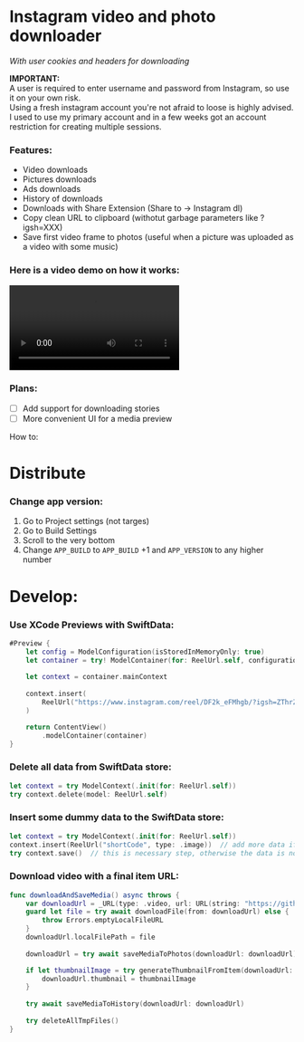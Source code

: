 # Instagram video and photo downloader
*With user cookies and headers for downloading*

**IMPORTANT:** <br>
A user is required to enter username and password from Instagram, so use it on your own risk. <br>
Using a fresh instagram account you're not afraid to loose is highly advised. <br>
I used to use my primary account and in a few weeks got an account restriction for creating multiple sessions.

### Features:
- Video downloads
- Pictures downloads
- Ads downloads
- History of downloads
- Downloads with Share Extension (Share to -> Instagram dl)
- Copy clean URL to clipboard (withotut garbage parameters like ?igsh=XXX)
- Save first video frame to photos (useful when a picture was uploaded as a video with some music)

### Here is a video demo on how it works:
<video src="https://github.com/user-attachments/assets/178eb1e9-f142-4d5a-b5ee-62d3fc1d56cc" width="300" controls></video>

### Plans:
- [ ] Add support for downloading stories
- [ ] More convenient UI for a media preview

How to:

# Distribute

### Change app version:

1. Go to Project settings (not targes)
2. Go to Build Settings
3. Scroll to the very bottom
4. Change `APP_BUILD` to `APP_BUILD` +1 and `APP_VERSION` to any higher number

# Develop:

### Use XCode Previews with SwiftData:

```swift
#Preview {
    let config = ModelConfiguration(isStoredInMemoryOnly: true)
    let container = try! ModelContainer(for: ReelUrl.self, configurations: config)
    
    let context = container.mainContext
    
    context.insert(
        ReelUrl("https://www.instagram.com/reel/DF2k_eFMhgb/?igsh=ZThrZGtta3czcWt5", type: .video)
    )

    return ContentView()
        .modelContainer(container)
}
```

### Delete all data from SwiftData store:

```swift
let context = try ModelContext(.init(for: ReelUrl.self))
try context.delete(model: ReelUrl.self)
```

### Insert some dummy data to the SwiftData store:

```swift
let context = try ModelContext(.init(for: ReelUrl.self))
context.insert(ReelUrl("shortCode", type: .image))  // add more data if needed
try context.save()  // this is necessary step, otherwise the data is not saved
```

### Download video with a final item URL:

```swift
func downloadAndSaveMedia() async throws {
    var downloadUrl = _URL(type: .video, url: URL(string: "https://github.com/user-attachments/assets/ef9b2c52-b98a-4346-a84e-d546c73a9deb")!)
    guard let file = try await downloadFile(from: downloadUrl) else {
        throw Errors.emptyLocalFileURL
    }
    downloadUrl.localFilePath = file
    
    downloadUrl = try await saveMediaToPhotos(downloadUrl: downloadUrl)

    if let thumbnailImage = try generateThumbnailFromItem(downloadUrl: downloadUrl) {
        downloadUrl.thumbnail = thumbnailImage
    }
    
    try await saveMediaToHistory(downloadUrl: downloadUrl)
    
    try deleteAllTmpFiles()
}
```